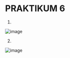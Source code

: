 # PRAKTIKUM 6

1.
![image](https://github.com/alexandravoit/ANDMETURVE-2024/assets/145194484/a9eb906e-2603-44ff-9caa-89ad677d623a)

2.  
![image](https://github.com/alexandravoit/ANDMETURVE-2024/assets/145194484/2019d55e-e639-4ef4-9452-42d373dd1efd)
